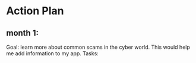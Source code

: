 # Action Plan

## month 1:
Goal: learn more about common scams in the cyber world. This would help me add information to my app.
Tasks:
